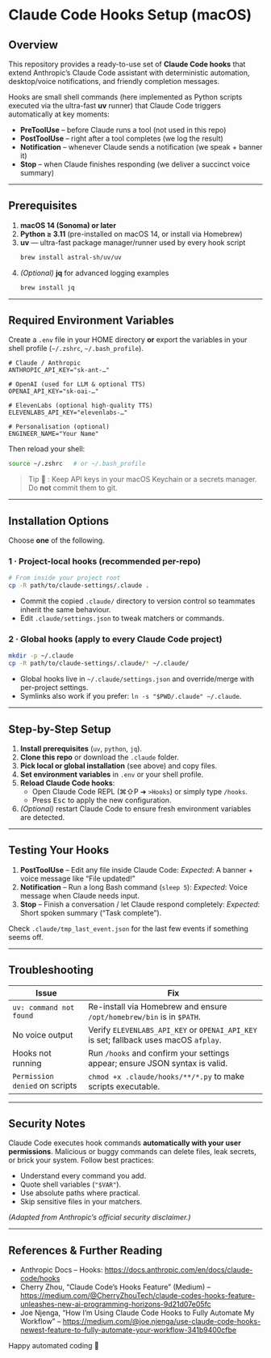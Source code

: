 # Claude Code Hooks Setup (macOS)

## Overview
This repository provides a ready-to-use set of **Claude Code hooks** that extend Anthropic’s Claude Code assistant with deterministic automation, desktop/voice notifications, and friendly completion messages.

Hooks are small shell commands (here implemented as Python scripts executed via the ultra-fast **uv** runner) that Claude Code triggers automatically at key moments:

* **PreToolUse** – before Claude runs a tool (not used in this repo)
* **PostToolUse** – right after a tool completes (we log the result)
* **Notification** – whenever Claude sends a notification (we speak + banner it)
* **Stop** – when Claude finishes responding (we deliver a succinct voice summary)

---

## Prerequisites
1. **macOS 14 (Sonoma) or later**
2. **Python ≥ 3.11** (pre-installed on macOS 14, or install via Homebrew)
3. **uv** — ultra-fast package manager/runner used by every hook script
   ```bash
   brew install astral-sh/uv/uv
   ```
4. *(Optional)* **jq** for advanced logging examples
   ```bash
   brew install jq
   ```

---

## Required Environment Variables
Create a `.env` file in your HOME directory **or** export the variables in your shell profile (`~/.zshrc`, `~/.bash_profile`).

```dotenv
# Claude / Anthropic
ANTHROPIC_API_KEY="sk-ant-…"

# OpenAI (used for LLM & optional TTS)
OPENAI_API_KEY="sk-oai-…"

# ElevenLabs (optional high-quality TTS)
ELEVENLABS_API_KEY="elevenlabs-…"

# Personalisation (optional)
ENGINEER_NAME="Your Name"
```
Then reload your shell:
```bash
source ~/.zshrc   # or ~/.bash_profile
```

> Tip 👀 : Keep API keys in your macOS Keychain or a secrets manager. Do **not** commit them to git.

---

## Installation Options
Choose **one** of the following.

### 1 · Project-local hooks (recommended per-repo)
```bash
# From inside your project root
cp -R path/to/claude-settings/.claude .
```
* Commit the copied `.claude/` directory to version control so teammates inherit the same behaviour.
* Edit `.claude/settings.json` to tweak matchers or commands.

### 2 · Global hooks (apply to every Claude Code project)
```bash
mkdir -p ~/.claude
cp -R path/to/claude-settings/.claude/* ~/.claude/
```
* Global hooks live in `~/.claude/settings.json` and override/merge with per-project settings.
* Symlinks also work if you prefer: `ln -s "$PWD/.claude" ~/.claude`.

---

## Step-by-Step Setup
1. **Install prerequisites** (`uv`, `python`, `jq`).
2. **Clone this repo** or download the `.claude` folder.
3. **Pick local or global installation** (see above) and copy files.
4. **Set environment variables** in `.env` or your shell profile.
5. **Reload Claude Code hooks**:
   * Open Claude Code REPL (⌘⇧P ➜ `>Hooks`) or simply type `/hooks`.
   * Press <kbd>Esc</kbd> to apply the new configuration.
6. *(Optional)* restart Claude Code to ensure fresh environment variables are detected.

---

## Testing Your Hooks
1. **PostToolUse** – Edit any file inside Claude Code:
   *Expected*: A banner + voice message like “File updated!”
2. **Notification** – Run a long Bash command (`sleep 5`):
   *Expected*: Voice message when Claude needs input.
3. **Stop** – Finish a conversation / let Claude respond completely:
   *Expected*: Short spoken summary (“Task complete”).

Check `.claude/tmp_last_event.json` for the last few events if something seems off.

---

## Troubleshooting
| Issue | Fix |
|-------|-----|
| `uv: command not found` | Re-install via Homebrew and ensure `/opt/homebrew/bin` is in `$PATH`. |
| No voice output | Verify `ELEVENLABS_API_KEY` or `OPENAI_API_KEY` is set; fallback uses macOS `afplay`. |
| Hooks not running | Run `/hooks` and confirm your settings appear; ensure JSON syntax is valid. |
| `Permission denied` on scripts | `chmod +x .claude/hooks/**/*.py` to make scripts executable. |

---

## Security Notes
Claude Code executes hook commands **automatically with your user permissions**. Malicious or buggy commands can delete files, leak secrets, or brick your system. Follow best practices:
* Understand every command you add.
* Quote shell variables (`"$VAR"`).
* Use absolute paths where practical.
* Skip sensitive files in your matchers.

*(Adapted from Anthropic’s official security disclaimer.)*

---

## References & Further Reading
* Anthropic Docs – Hooks: <https://docs.anthropic.com/en/docs/claude-code/hooks>
* Cherry Zhou, “Claude Code’s Hooks Feature” (Medium) – <https://medium.com/@CherryZhouTech/claude-codes-hooks-feature-unleashes-new-ai-programming-horizons-9d21d07e05fc>
* Joe Njenga, “How I’m Using Claude Code Hooks to Fully Automate My Workflow” – <https://medium.com/@joe.njenga/use-claude-code-hooks-newest-feature-to-fully-automate-your-workflow-341b9400cfbe>

Happy automated coding 🚀 